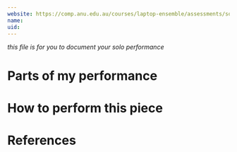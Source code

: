 ```yaml
---
website: https://comp.anu.edu.au/courses/laptop-ensemble/assessments/solo-performance/
name: 
uid: 
---
```


_this file is for you to document your solo performance_

# Parts of my performance

# How to perform this piece

# References